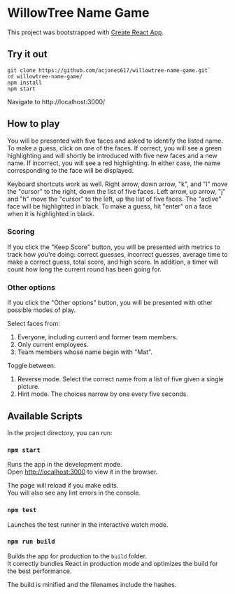 # WillowTree Name Game

This project was bootstrapped with [Create React App](https://github.com/facebook/create-react-app).

## Try it out

```
git clone https://github.com/acjones617/willowtree-name-game.git`
cd willowtree-name-game/
npm install
npm start
```

Navigate to http://localhost:3000/

## How to play

You will be presented with five faces and asked to identify the listed name. To make a guess, click on one of the faces. If correct, you will see a green highlighting and will shortly be introduced with five new faces and a new name. If incorrect, you will see a red highlighting. In either case, the name corresponding to the face will be displayed.

Keyboard shortcuts work as well. Right arrow, down arrow, "k", and "l" move the "cursor" to the right, down the list of five faces. Left arrow, up arrow, "j" and "h" move the "cursor" to the left, up the list of five faces. The "active" face will be highlighted in black. To make a guess, hit "enter" on a face when it is highlighted in black.

### Scoring

If you click the "Keep Score" button, you will be presented with metrics to track how you're doing: correct guesses, incorrect guesses, average time to make a correct guess, total score, and high score. In addition, a timer will count how long the current round has been going for.

### Other options

If you click the "Other options" button, you will be presented with other possible modes of play.

Select faces from:
1. Everyone, including current and former team members.
2. Only current employees.
3. Team members whose name begin with "Mat".

Toggle between:
1. Reverse mode. Select the correct name from a list of five given a single picture.
2. Hint mode. The choices narrow by one every five seconds.

## Available Scripts

In the project directory, you can run:

### `npm start`

Runs the app in the development mode.<br>
Open [http://localhost:3000](http://localhost:3000) to view it in the browser.

The page will reload if you make edits.<br>
You will also see any lint errors in the console.

### `npm test`

Launches the test runner in the interactive watch mode.<br>

### `npm run build`

Builds the app for production to the `build` folder.<br>
It correctly bundles React in production mode and optimizes the build for the best performance.

The build is minified and the filenames include the hashes.<br>
